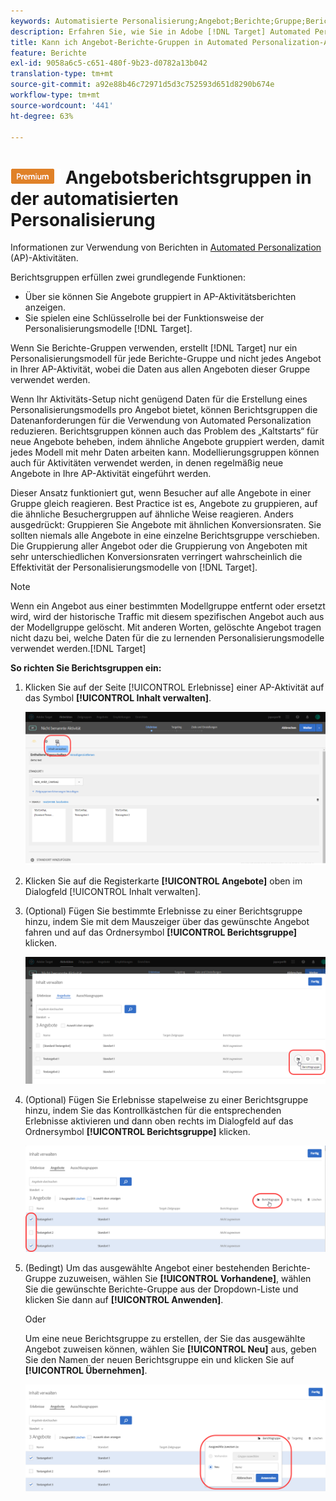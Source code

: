 ```yaml
---
keywords: Automatisierte Personalisierung;Angebot;Berichte;Gruppe;Berichte-Gruppe
description: Erfahren Sie, wie Sie in Adobe [!DNL Target] Automated Personalization activities. Using reporting groups, [!DNL Target] nur ein Personalisierungsmodell für jede Berichte-Gruppe verwenden.
title: Kann ich Angebot-Berichte-Gruppen in Automated Personalization-Aktivitäten verwenden?
feature: Berichte
exl-id: 9058a6c5-c651-480f-9b23-d0782a13b042
translation-type: tm+mt
source-git-commit: a92e88b46c72971d5d3c752593d651d8290b674e
workflow-type: tm+mt
source-wordcount: '441'
ht-degree: 63%

---
```


# ![PREMIUM](/help/assets/premium.png) Angebotsberichtsgruppen in der automatisierten Personalisierung

Informationen zur Verwendung von Berichten in [Automated Personalization](/help/c-activities/t-automated-personalization/automated-personalization.md) (AP)-Aktivitäten.

Berichtsgruppen erfüllen zwei grundlegende Funktionen:

* Über sie können Sie Angebote gruppiert in AP-Aktivitätsberichten anzeigen.
* Sie spielen eine Schlüsselrolle bei der Funktionsweise der Personalisierungsmodelle [!DNL Target].

Wenn Sie Berichte-Gruppen verwenden, erstellt [!DNL Target] nur ein Personalisierungsmodell für jede Berichte-Gruppe und nicht jedes Angebot in Ihrer AP-Aktivität, wobei die Daten aus allen Angeboten dieser Gruppe verwendet werden.

Wenn Ihr Aktivitäts-Setup nicht genügend Daten für die Erstellung eines Personalisierungsmodells pro Angebot bietet, können Berichtsgruppen die Datenanforderungen für die Verwendung von Automated Personalization reduzieren. Berichtsgruppen können auch das Problem des „Kaltstarts“ für neue Angebote beheben, indem ähnliche Angebote gruppiert werden, damit jedes Modell mit mehr Daten arbeiten kann. Modellierungsgruppen können auch für Aktivitäten verwendet werden, in denen regelmäßig neue Angebote in Ihre AP-Aktivität eingeführt werden.

Dieser Ansatz funktioniert gut, wenn Besucher auf alle Angebote in einer Gruppe gleich reagieren. Best Practice ist es, Angebote zu gruppieren, auf die ähnliche Besuchergruppen auf ähnliche Weise reagieren. Anders ausgedrückt: Gruppieren Sie Angebote mit ähnlichen Konversionsraten. Sie sollten niemals alle Angebote in eine einzelne Berichtsgruppe verschieben. Die Gruppierung aller Angebot oder die Gruppierung von Angeboten mit sehr unterschiedlichen Konversionsraten verringert wahrscheinlich die Effektivität der Personalisierungsmodelle von [!DNL Target].

>[!NOTE]
>
>Wenn ein Angebot aus einer bestimmten Modellgruppe entfernt oder ersetzt wird, wird der historische Traffic mit diesem spezifischen Angebot auch aus der Modellgruppe gelöscht. Mit anderen Worten, gelöschte Angebot tragen nicht dazu bei, welche Daten für die zu lernenden Personalisierungsmodelle verwendet werden.[!DNL Target]

**So richten Sie Berichtsgruppen ein:**

1. Klicken Sie auf der Seite [!UICONTROL Erlebnisse] einer AP-Aktivität auf das Symbol **[!UICONTROL Inhalt verwalten]**.

   ![](assets/ap_manage_content.png)

1. Klicken Sie auf die Registerkarte **[!UICONTROL Angebote]** oben im Dialogfeld [!UICONTROL Inhalt verwalten].
1. (Optional) Fügen Sie bestimmte Erlebnisse zu einer Berichtsgruppe hinzu, indem Sie mit dem Mauszeiger über das gewünschte Angebot fahren und auf das Ordnersymbol **[!UICONTROL Berichtsgruppe]** klicken.

   ![](assets/ap_manage_content_2.png)

1. (Optional) Fügen Sie Erlebnisse stapelweise zu einer Berichtsgruppe hinzu, indem Sie das Kontrollkästchen für die entsprechenden Erlebnisse aktivieren und dann oben rechts im Dialogfeld auf das Ordnersymbol **[!UICONTROL Berichtsgruppe]** klicken.

   ![](assets/ap_manage_content_3.png)

1. (Bedingt) Um das ausgewählte Angebot einer bestehenden Berichte-Gruppe zuzuweisen, wählen Sie **[!UICONTROL Vorhandene]**, wählen Sie die gewünschte Berichte-Gruppe aus der Dropdown-Liste und klicken Sie dann auf **[!UICONTROL Anwenden]**.

   Oder

   Um eine neue Berichtsgruppe zu erstellen, der Sie das ausgewählte Angebot zuweisen können, wählen Sie **[!UICONTROL Neu]** aus, geben Sie den Namen der neuen Berichtsgruppe ein und klicken Sie auf **[!UICONTROL Übernehmen]**.

   ![](assets/ap_reporting_groups.png)
